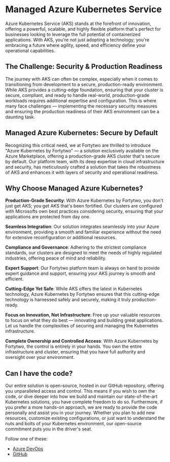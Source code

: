 # Managed Azure Kubernetes Service

Azure Kubernetes Service (AKS) stands at the forefront of innovation, offering a powerful, scalable, and highly flexible platform that's perfect for businesses looking to leverage the full potential of containerized applications. With AKS, you're not just adopting a technology; you're embracing a future where agility, speed, and efficiency define your operational capabilities.

## The Challenge: Security & Production Readiness

The journey with AKS can often be complex, especially when it comes to transitioning from development to a secure, production-ready environment. While AKS provides a cutting-edge foundation, ensuring that your cluster is secure, compliant, and ready to handle real-world, production-grade workloads requires additional expertise and configuration. This is where many face challenges — implementing the necessary security measures and ensuring the production readiness of their AKS environment can be a daunting task.

## Managed Azure Kubernetes: Secure by Default

Recognizing this critical need, we at Fortytwo are thrilled to introduce "Azure Kubernetes by Fortytwo" — a solution exclusively available on the Azure Marketplace, offering a production-grade AKS cluster that's secure by default. Our platform team, with its deep expertise in cloud infrastructure and security, has meticulously crafted a solution that takes the robustness of AKS and enhances it with layers of security and operational readiness.

## Why Choose Managed Azure Kubernetes?

**Production-Grade Security**: With Azure Kubernetes by Fortytwo, you don't just get AKS; you get AKS that's been fortified. Our clusters are configured with Microsofts own best practices considering security, ensuring that your applications are protected from day one.

**Seamless Integration**: Our solution integrates seamlessly into your Azure environment, providing a smooth and familiar experience without the need for extensive reconfiguration or additional resources.

**Compliance and Governance**: Adhering to the strictest compliance standards, our clusters are designed to meet the needs of highly regulated industries, offering peace of mind and reliability.

**Expert Support**: Our Fortytwo platform team is always on hand to provide expert guidance and support, ensuring your AKS journey is smooth and efficient.

**Cutting-Edge Yet Safe**: While AKS offers the latest in Kubernetes technology, Azure Kubernetes by Fortytwo ensures that this cutting-edge technology is harnessed safely and securely, making it truly production-ready.

**Focus on Innovation, Not Infrastructure**: Free up your valuable resources to focus on what they do best — innovating and building great applications. Let us handle the complexities of securing and managing the Kubernetes infrastructure.

**Complete Ownership and Controlled Access**: With Azure Kubernetes by Fortytwo, the control is entirely in your hands. You own the entire infrastructure and cluster, ensuring that you have full authority and oversight over your environment.

## Can I have the code?

Our entire solution is open-source, hosted in our GitHub repository, offering you unparalleled access and control. This means if you wish to own the code, or dive deeper into how we build and maintain our state-of-the-art Kubernetes solutions, you have complete freedom to do so. Furthermore, if you prefer a more hands-on approach, we are ready to provide the code personally and assist you in your journey. Whether you plan to add new resources, customize existing configurations, or just want to understand the nuts and bolts of your Kubernetes environment, our open-source commitment puts you in the driver's seat.

Follow one of these:

- [Azure DevOps](Azure%20DevOps/index.md)
- [GitHub](GitHub/index.md)
